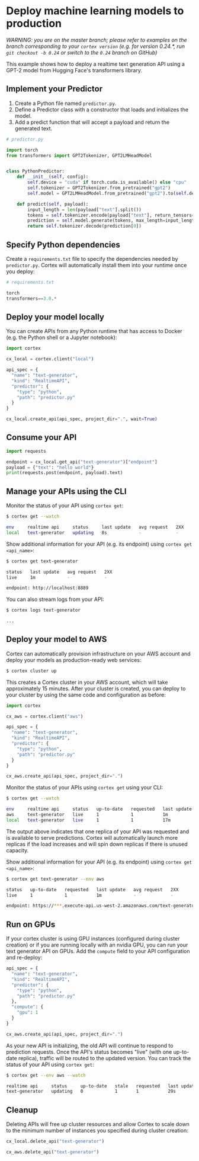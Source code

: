 # Deploy machine learning models to production

_WARNING: you are on the master branch; please refer to examples on the branch corresponding to your `cortex version` (e.g. for version 0.24.*, run `git checkout -b 0.24` or switch to the `0.24` branch on GitHub)_

This example shows how to deploy a realtime text generation API using a GPT-2 model from Hugging Face's transformers library.

## Implement your Predictor

1. Create a Python file named `predictor.py`.
2. Define a Predictor class with a constructor that loads and initializes the model.
3. Add a predict function that will accept a payload and return the generated text.

```python
# predictor.py

import torch
from transformers import GPT2Tokenizer, GPT2LMHeadModel


class PythonPredictor:
    def __init__(self, config):
        self.device = "cuda" if torch.cuda.is_available() else "cpu"
        self.tokenizer = GPT2Tokenizer.from_pretrained("gpt2")
        self.model = GPT2LMHeadModel.from_pretrained("gpt2").to(self.device)

    def predict(self, payload):
        input_length = len(payload["text"].split())
        tokens = self.tokenizer.encode(payload["text"], return_tensors="pt").to(self.device)
        prediction = self.model.generate(tokens, max_length=input_length + 20, do_sample=True)
        return self.tokenizer.decode(prediction[0])
```

## Specify Python dependencies

Create a `requirements.txt` file to specify the dependencies needed by `predictor.py`. Cortex will automatically install them into your runtime once you deploy:

```python
# requirements.txt

torch
transformers==3.0.*
```

## Deploy your model locally

You can create APIs from any Python runtime that has access to Docker (e.g. the Python shell or a Jupyter notebook):

```python
import cortex

cx_local = cortex.client("local")

api_spec = {
  "name": "text-generator",
  "kind": "RealtimeAPI",
  "predictor": {
    "type": "python",
    "path": "predictor.py"
  }
}

cx_local.create_api(api_spec, project_dir=".", wait=True)
```

## Consume your API

```python
import requests

endpoint = cx_local.get_api("text-generator")["endpoint"]
payload = {"text": "hello world"}
print(requests.post(endpoint, payload).text)
```

## Manage your APIs using the CLI

Monitor the status of your API using `cortex get`:

```bash
$ cortex get --watch

env     realtime api     status     last update   avg request   2XX
local   text-generator   updating   8s            -             -
```

Show additional information for your API (e.g. its endpoint) using `cortex get <api_name>`:

```bash
$ cortex get text-generator

status   last update   avg request   2XX
live     1m            -             -

endpoint: http://localhost:8889
```

You can also stream logs from your API:

```bash
$ cortex logs text-generator

...
```

## Deploy your model to AWS

Cortex can automatically provision infrastructure on your AWS account and deploy your models as production-ready web services:

```bash
$ cortex cluster up
```

This creates a Cortex cluster in your AWS account, which will take approximately 15 minutes. After your cluster is created, you can deploy to your cluster by using the same code and configuration as before:

```python
import cortex

cx_aws = cortex.client("aws")

api_spec = {
  "name": "text-generator",
  "kind": "RealtimeAPI",
  "predictor": {
    "type": "python",
    "path": "predictor.py"
  }
}

cx_aws.create_api(api_spec, project_dir=".")
```

Monitor the status of your APIs using `cortex get` using your CLI:

```bash
$ cortex get --watch

env     realtime api     status   up-to-date   requested   last update   avg request   2XX
aws     text-generator   live     1            1           1m            -             -
local   text-generator   live     1            1           17m           3.1285 s      1
```

The output above indicates that one replica of your API was requested and is available to serve predictions. Cortex will automatically launch more replicas if the load increases and will spin down replicas if there is unused capacity.

Show additional information for your API (e.g. its endpoint) using `cortex get <api_name>`:

```bash
$ cortex get text-generator --env aws

status   up-to-date   requested   last update   avg request   2XX
live     1            1           1m            -             -

endpoint: https://***.execute-api.us-west-2.amazonaws.com/text-generator
```

## Run on GPUs

If your cortex cluster is using GPU instances (configured during cluster creation) or if you are running locally with an nvidia GPU, you can run your text generator API on GPUs. Add the `compute` field to your API configuration and re-deploy:

```python
api_spec = {
  "name": "text-generator",
  "kind": "RealtimeAPI",
  "predictor": {
    "type": "python",
    "path": "predictor.py"
  },
  "compute": {
    "gpu": 1
  }
}

cx_aws.create_api(api_spec, project_dir=".")
```

As your new API is initializing, the old API will continue to respond to prediction requests. Once the API's status becomes "live" (with one up-to-date replica), traffic will be routed to the updated version. You can track the status of your API using `cortex get`:

```bash
$ cortex get --env aws --watch

realtime api     status     up-to-date   stale   requested   last update   avg request   2XX
text-generator   updating   0            1       1           29s           -             -
```

## Cleanup

Deleting APIs will free up cluster resources and allow Cortex to scale down to the minimum number of instances you specified during cluster creation:

```python
cx_local.delete_api("text-generator")

cx_aws.delete_api("text-generator")
```
